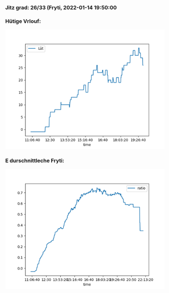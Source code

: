 ### Jitz grad: 26/33 (Fryti, 2022-01-14 19:50:00

### Hütige Vrlouf:
![Graph](Today.png)

### E durschnittleche Fryti:
![Graph](Fryti.png)
